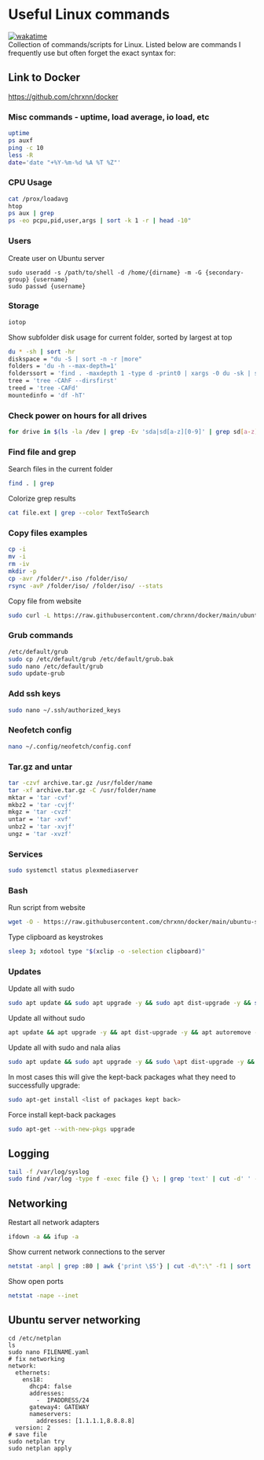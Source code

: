 # Useful Linux commands
[![wakatime](https://wakatime.com/badge/github/chrxnn/linux.svg)](https://wakatime.com/badge/github/chrxnn/linux)  
Collection of commands/scripts for Linux. Listed below are commands I frequently use but often forget the exact syntax for:

## Link to Docker
https://github.com/chrxnn/docker

### Misc commands - uptime, load average, io load, etc
```sh
uptime
ps auxf
ping -c 10
less -R
date='date "+%Y-%m-%d %A %T %Z"'
```
### CPU Usage
```sh
cat /prox/loadavg
htop
ps aux | grep
ps -eo pcpu,pid,user,args | sort -k 1 -r | head -10"
```
### Users
Create user on Ubuntu server
```
sudo useradd -s /path/to/shell -d /home/{dirname} -m -G {secondary-group} {username}
sudo passwd {username}
```
### Storage
```sh
iotop
```
Show subfolder disk usage for current folder, sorted by largest at top
```sh
du * -sh | sort -hr
diskspace = "du -S | sort -n -r |more"
folders = 'du -h --max-depth=1'
folderssort = 'find . -maxdepth 1 -type d -print0 | xargs -0 du -sk | sort -rn'
tree = 'tree -CAhF --dirsfirst'
treed = 'tree -CAFd'
mountedinfo = 'df -hT'
```
### Check power on hours for all drives
```sh
for drive in $(ls -la /dev | grep -Ev 'sda|sd[a-z][0-9]' | grep sd[a-z] | awk '{print $10}'); do hours=$(smartctl --all /dev/${drive} | grep Power_On_Hours | awk '{print $10}'); echo "Power on Hours for ${drive}: ${hours}"; echo ''; done
```

### Find file and grep
Search files in the current folder
```sh
find . | grep
```
Colorize grep results
```sh
cat file.ext | grep --color TextToSearch
```

### Copy files examples
```sh
cp -i
mv -i
rm -iv
mkdir -p
cp -avr /folder/*.iso /folder/iso/
rsync -avP /folder/iso/ /folder/iso/ --stats
```
Copy file from website
```sh
sudo curl -L https://raw.githubusercontent.com/chrxnn/docker/main/ubuntu-setup/create-folders.sh -o ~/scripts/create-folders.sh
```

### Grub commands
```sh
/etc/default/grub
sudo cp /etc/default/grub /etc/default/grub.bak
sudo nano /etc/default/grub
sudo update-grub
```

### Add ssh keys
```sh
sudo nano ~/.ssh/authorized_keys
```

### Neofetch config
```sh
nano ~/.config/neofetch/config.conf
```

### Tar.gz and untar
```sh
tar -czvf archive.tar.gz /usr/folder/name
tar -xf archive.tar.gz -C /usr/folder/name
mktar = 'tar -cvf'
mkbz2 = 'tar -cvjf'
mkgz = 'tar -cvzf'
untar = 'tar -xvf'
unbz2 = 'tar -xvjf'
ungz = 'tar -xvzf'
```

### Services
```sh
sudo systemctl status plexmediaserver
```

### Bash
Run script from website
```sh
wget -O - https://raw.githubusercontent.com/chrxnn/docker/main/ubuntu-setup/create-folders.sh | bash
```
Type clipboard as keystrokes
```sh
sleep 3; xdotool type "$(xclip -o -selection clipboard)"
```

### Updates
Update all with sudo
```sh
sudo apt update && sudo apt upgrade -y && sudo apt dist-upgrade -y && sudo apt autoremove -y
```
Update all without sudo
```sh
apt update && apt upgrade -y && apt dist-upgrade -y && apt autoremove -y
```
Update all with sudo and nala alias
```sh
sudo apt update && sudo apt upgrade -y && sudo \apt dist-upgrade -y && sudo apt autoremove -y
```
In most cases this will give the kept-back packages what they need to successfully upgrade:
```sh
sudo apt-get install <list of packages kept back>
```
Force install kept-back packages
```sh
sudo apt-get --with-new-pkgs upgrade
```

## Logging
```sh
tail -f /var/log/syslog
sudo find /var/log -type f -exec file {} \; | grep 'text' | cut -d' ' -f1 | sed -e's/:$//g' | grep -v '[0-9]$' | xargs tail -f
```

## Networking
Restart all network adapters
```sh
ifdown -a && ifup -a
```
Show current network connections to the server
```sh
netstat -anpl | grep :80 | awk {'print \$5'} | cut -d\":\" -f1 | sort | uniq -c | sort -n | sed -e 's/^ *//' -e 's/ *\$//'
```
Show open ports
```sh
netstat -nape --inet
```

## Ubuntu server networking
```
cd /etc/netplan
ls
sudo nano FILENAME.yaml
# fix networking
network:
  ethernets:
    ens18:
      dhcp4: false
      addresses:
        -  IPADDRESS/24
      gateway4: GATEWAY
      nameservers:
        addresses: [1.1.1.1,8.8.8.8]
  version: 2
# save file
sudo netplan try
sudo netplan apply
```
